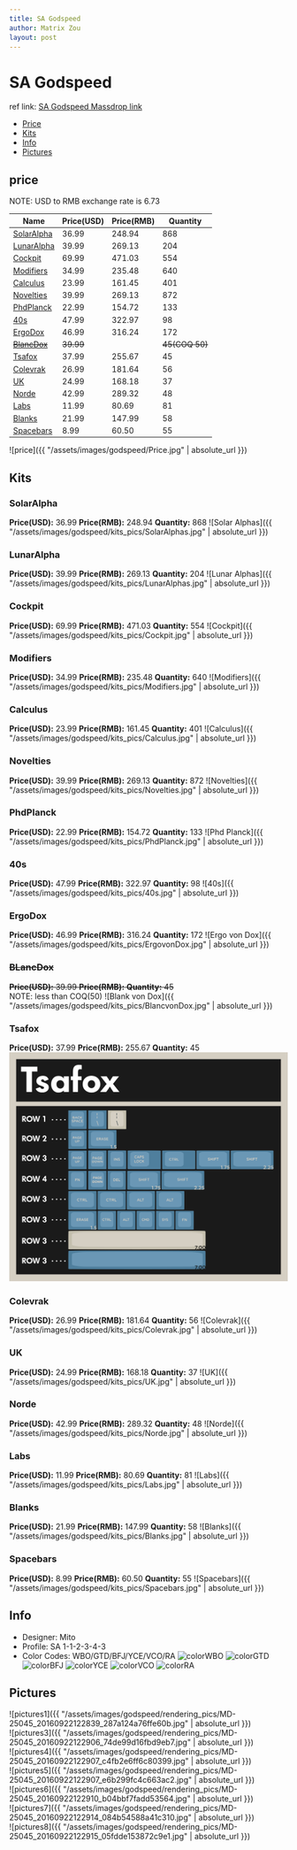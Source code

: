 ```yaml
---
title: SA Godspeed
author: Matrix Zou
layout: post
---
```


# SA Godspeed

ref link: [SA Godspeed Massdrop link](https://www.massdrop.com/buy/godspeed-custom-sa-keycap-set)

* [Price](#price)  
* [Kits](#kits)  
* [Info](#info)
* [Pictures](#pictures)

## price  
NOTE: USD to RMB exchange rate is 6.73

| Name          | Price(USD)    | Price(RMB)  | Quantity |
| ------------- | ------------- | ----------- | -------- |
|[SolarAlpha](#solaralpha)|36.99|248.94|868|
|[LunarAlpha](#lunaralpha)|39.99|269.13|204|
|[Cockpit](#cockpit)|69.99|471.03|554|
|[Modifiers](#modifiers)|34.99|235.48|640|
|[Calculus](#calculus)|23.99|161.45|401|
|[Novelties](#novelties)|39.99|269.13|872|
|[PhdPlanck](#phdplanck)|22.99|154.72|133|
|[40s](#40s)|47.99|322.97|98|
|[ErgoDox](#ergodox)|46.99|316.24|172|
|[~~BlancDox~~](#blancdox)|~~39.99~~||~~45(COQ 50)~~|
|[Tsafox](#tsafox)|37.99|255.67|45|
|[Colevrak](#colevrak)|26.99|181.64|56|
|[UK](#uk)|24.99|168.18|37|
|[Norde](#norde)|42.99|289.32|48|
|[Labs](#labs)|11.99|80.69|81|
|[Blanks](#blanks)|21.99|147.99|58|
|[Spacebars](#spacebars)|8.99|60.50|55|

![price]({{ "/assets/images/godspeed/Price.jpg" | absolute_url }})

## Kits
### SolarAlpha
**Price(USD):** 36.99	**Price(RMB):** 248.94	**Quantity:** 868
![Solar Alphas]({{ "/assets/images/godspeed/kits_pics/SolarAlphas.jpg" | absolute_url }})

### LunarAlpha
**Price(USD):** 39.99	**Price(RMB):** 269.13	**Quantity:** 204
![Lunar Alphas]({{ "/assets/images/godspeed/kits_pics/LunarAlphas.jpg" | absolute_url }})

### Cockpit
**Price(USD):** 69.99	**Price(RMB):** 471.03	**Quantity:** 554
![Cockpit]({{ "/assets/images/godspeed/kits_pics/Cockpit.jpg" | absolute_url }})

### Modifiers
**Price(USD):** 34.99	**Price(RMB):** 235.48	**Quantity:** 640
![Modifiers]({{ "/assets/images/godspeed/kits_pics/Modifiers.jpg" | absolute_url }})

### Calculus
**Price(USD):** 23.99	**Price(RMB):** 161.45	**Quantity:** 401
![Calculus]({{ "/assets/images/godspeed/kits_pics/Calculus.jpg" | absolute_url }})

### Novelties
**Price(USD):** 39.99	**Price(RMB):** 269.13	**Quantity:** 872
![Novelties]({{ "/assets/images/godspeed/kits_pics/Novelties.jpg" | absolute_url }})

### PhdPlanck
**Price(USD):** 22.99	**Price(RMB):** 154.72	**Quantity:** 133
![Phd Planck]({{ "/assets/images/godspeed/kits_pics/PhdPlanck.jpg" | absolute_url }})

### 40s
**Price(USD):** 47.99	**Price(RMB):** 322.97	**Quantity:** 98
![40s]({{ "/assets/images/godspeed/kits_pics/40s.jpg" | absolute_url }})

### ErgoDox
**Price(USD):** 46.99	**Price(RMB):** 316.24	**Quantity:** 172
![Ergo von Dox]({{ "/assets/images/godspeed/kits_pics/ErgovonDox.jpg" | absolute_url }})

### ~~BLancDox~~
~~**Price(USD):** 39.99	**Price(RMB):** 	**Quantity:** 45~~    
NOTE: less than COQ(50)
![Blank von Dox]({{ "/assets/images/godspeed/kits_pics/BlancvonDox.jpg" | absolute_url }})

### Tsafox
**Price(USD):** 37.99	**Price(RMB):** 255.67	**Quantity:** 45
![Tsafox](assets/images/godspeed/kits_pics/Tsafox.png)

### Colevrak
**Price(USD):** 26.99	**Price(RMB):** 181.64	**Quantity:** 56
![Colevrak]({{ "/assets/images/godspeed/kits_pics/Colevrak.jpg" | absolute_url }})

### UK
**Price(USD):** 24.99	**Price(RMB):** 168.18	**Quantity:** 37
![UK]({{ "/assets/images/godspeed/kits_pics/UK.jpg" | absolute_url }})

### Norde
**Price(USD):** 42.99	**Price(RMB):** 289.32	**Quantity:** 48
![Norde]({{ "/assets/images/godspeed/kits_pics/Norde.jpg" | absolute_url }})

### Labs
**Price(USD):** 11.99	**Price(RMB):** 80.69	**Quantity:** 81
![Labs]({{ "/assets/images/godspeed/kits_pics/Labs.jpg" | absolute_url }})

### Blanks
**Price(USD):** 21.99	**Price(RMB):** 147.99	**Quantity:** 58
![Blanks]({{ "/assets/images/godspeed/kits_pics/Blanks.jpg" | absolute_url }})

### Spacebars
**Price(USD):** 8.99	**Price(RMB):** 60.50	**Quantity:** 55
![Spacebars]({{ "/assets/images/godspeed/kits_pics/Spacebars.jpg" | absolute_url }})

## Info
* Designer: Mito
* Profile: SA 1-1-2-3-4-3
* Color Codes: WBO/GTD/BFJ/YCE/VCO/RA
![colorWBO](../../SP_ColorCodes/abs/SP_Abs_ColorCodes_WBO.png)
![colorGTD](../../SP_ColorCodes/abs/SP_Abs_ColorCodes_GTD.png)
![colorBFJ](../../SP_ColorCodes/abs/SP_Abs_ColorCodes_BFJ.png)
![colorYCE](../../SP_ColorCodes/abs/SP_Abs_ColorCodes_YCE.png)
![colorVCO](../../SP_ColorCodes/abs/SP_Abs_ColorCodes_VCO.png)
![colorRA](../../SP_ColorCodes/abs/SP_Abs_ColorCodes_RA.png)

## Pictures  
![pictures1]({{ "/assets/images/godspeed/rendering_pics/MD-25045_20160922122839_287a124a76ffe60b.jpg" | absolute_url }})  
![pictures3]({{ "/assets/images/godspeed/rendering_pics/MD-25045_20160922122906_74de99d16fbd9eb7.jpg" | absolute_url }})  
![pictures4]({{ "/assets/images/godspeed/rendering_pics/MD-25045_20160922122907_c4fb2e6ff6c80399.jpg" | absolute_url }})  
![pictures5]({{ "/assets/images/godspeed/rendering_pics/MD-25045_20160922122907_e6b299fc4c663ac2.jpg" | absolute_url }})  
![pictures6]({{ "/assets/images/godspeed/rendering_pics/MD-25045_20160922122910_b04bbf7fadd53564.jpg" | absolute_url }})  
![pictures7]({{ "/assets/images/godspeed/rendering_pics/MD-25045_20160922122914_084b54588a41c310.jpg" | absolute_url }})  
![pictures8]({{ "/assets/images/godspeed/rendering_pics/MD-25045_20160922122915_05fdde153872c9e1.jpg" | absolute_url }})  
